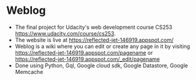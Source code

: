 # Weblog
- The final project for Udacity's web development course CS253 https://www.udacity.com/course/cs253.
- The website is live at https://reflected-jet-146919.appspot.com/
- Weblog is a wiki where you can edit or create any page in it by visiting https://reflected-jet-146919.appspot.com/pagename or https://reflected-jet-146919.appspot.com/_edit/pagename
- Done using Python, Gql, Google cloud sdk, Google Datastore, Google Memcache
